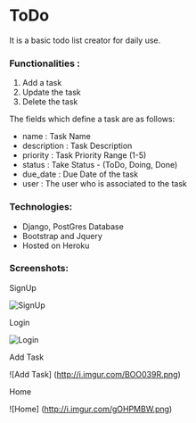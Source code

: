 ToDo 
==========

It is a basic todo list creator for daily use.

### Functionalities :
1. Add a task
2. Update the task
3. Delete the task

The fields which define a task are as follows:
- name : Task Name
- description : Task Description
- priority : Task Priority Range (1-5)
- status : Take Status - (ToDo, Doing, Done)
- due_date :  Due Date of the task
- user : The user who is associated to the task

### Technologies:

- Django, PostGres Database
- Bootstrap and Jquery
- Hosted on Heroku

### Screenshots:

SignUp

![SignUp](http://i.imgur.com/IQAvQ8c.png)

Login

![Login](http://i.imgur.com/9nYaVTx.png)

Add Task

![Add Task] (http://i.imgur.com/BOO039R.png)

Home

![Home] (http://i.imgur.com/gOHPMBW.png)


